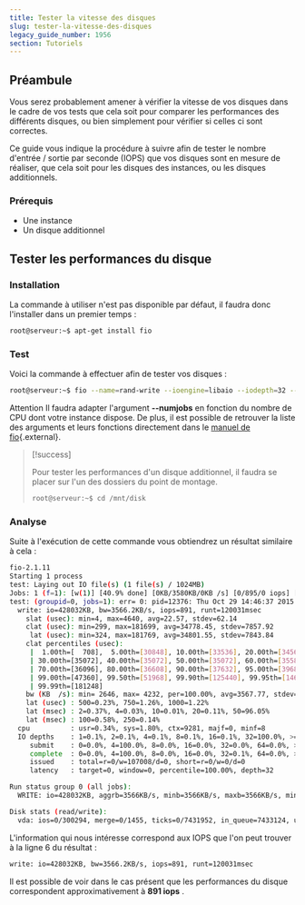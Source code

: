 ```yaml
---
title: Tester la vitesse des disques
slug: tester-la-vitesse-des-disques
legacy_guide_number: 1956
section: Tutoriels
---
```



## Préambule
Vous serez probablement amener à vérifier la vitesse de vos disques dans le cadre de vos tests que cela soit pour comparer les performances des différents disques, ou bien simplement pour vérifier si celles ci sont correctes.

Ce guide vous indique la procédure à suivre afin de tester le nombre d'entrée / sortie par seconde (IOPS) que vos disques sont en mesure de réaliser, que cela soit pour les disques des instances, ou les disques additionnels.


### Prérequis
- Une instance
- Un disque additionnel


## Tester les performances du disque

### Installation
La commande à utiliser n'est pas disponible par défaut, il faudra donc l'installer dans un premier temps :


```bash
root@serveur:~$ apt-get install fio
```


### Test
Voici la commande à effectuer afin de tester vos disques :


```bash
root@serveur:~$ fio --name=rand-write --ioengine=libaio --iodepth=32 --rw=randwrite --invalidate=1 --bsrange=4k:4k,4k:4k --size=512m --runtime=120 --time_based --do_verify=1 --direct=1 --group_reporting --numjobs=1
```

Attention Il faudra adapter l'argument  **--numjobs**  en fonction du nombre de CPU dont votre instance dispose. De plus, il est possible de retrouver la liste des arguments et leurs fonctions directement dans le [manuel de fio](https://github.com/axboe/fio/blob/master/HOWTO){.external}.



> [!success]
>
> Pour tester les performances d'un disque additionnel, il faudra se placer sur
> l'un des dossiers du point de montage.
> 
> ```bash
> root@serveur:~$ cd /mnt/disk
> ```
>

### Analyse
Suite à l'exécution de cette commande vous obtiendrez un résultat similaire à cela :


```bash
fio-2.1.11
Starting 1 process
test: Laying out IO file(s) (1 file(s) / 1024MB)
Jobs: 1 (f=1): [w(1)] [40.9% done] [0KB/3580KB/0KB /s] [0/895/0 iops] [eta 02m:55s]
test: (groupid=0, jobs=1): err= 0: pid=12376: Thu Oct 29 14:46:37 2015
  write: io=428032KB, bw=3566.2KB/s, iops=891, runt=120031msec
    slat (usec): min=4, max=4640, avg=22.57, stdev=62.14
    clat (usec): min=299, max=181699, avg=34778.45, stdev=7857.92
     lat (usec): min=324, max=181769, avg=34801.55, stdev=7843.84
    clat percentiles (usec):
     |  1.00th=[  708],  5.00th=[30848], 10.00th=[33536], 20.00th=[34560],
     | 30.00th=[35072], 40.00th=[35072], 50.00th=[35072], 60.00th=[35584],
     | 70.00th=[36096], 80.00th=[36608], 90.00th=[37632], 95.00th=[39680],
     | 99.00th=[47360], 99.50th=[51968], 99.90th=[125440], 99.95th=[146432],
     | 99.99th=[181248]
    bw (KB  /s): min= 2646, max= 4232, per=100.00%, avg=3567.77, stdev=136.56
    lat (usec) : 500=0.23%, 750=1.26%, 1000=1.22%
    lat (msec) : 2=0.37%, 4=0.03%, 10=0.01%, 20=0.11%, 50=96.05%
    lat (msec) : 100=0.58%, 250=0.14%
  cpu          : usr=0.34%, sys=1.80%, ctx=9281, majf=0, minf=8
  IO depths    : 1=0.1%, 2=0.1%, 4=0.1%, 8=0.1%, 16=0.1%, 32=100.0%, >=64=0.0%
     submit    : 0=0.0%, 4=100.0%, 8=0.0%, 16=0.0%, 32=0.0%, 64=0.0%, >=64=0.0%
     complete  : 0=0.0%, 4=100.0%, 8=0.0%, 16=0.0%, 32=0.1%, 64=0.0%, >=64=0.0%
     issued    : total=r=0/w=107008/d=0, short=r=0/w=0/d=0
     latency   : target=0, window=0, percentile=100.00%, depth=32

Run status group 0 (all jobs):
  WRITE: io=428032KB, aggrb=3566KB/s, minb=3566KB/s, maxb=3566KB/s, mint=120031msec, maxt=120031msec

Disk stats (read/write):
  vda: ios=0/300294, merge=0/1455, ticks=0/7431952, in_queue=7433124, util=99.05%
```

L'information qui nous intéresse correspond aux IOPS que l'on peut trouver à la ligne 6 du résultat :


```bash
write: io=428032KB, bw=3566.2KB/s, iops=891, runt=120031msec
```

Il est possible de voir dans le cas présent que les performances du disque correspondent approximativement à  **891 iops** .